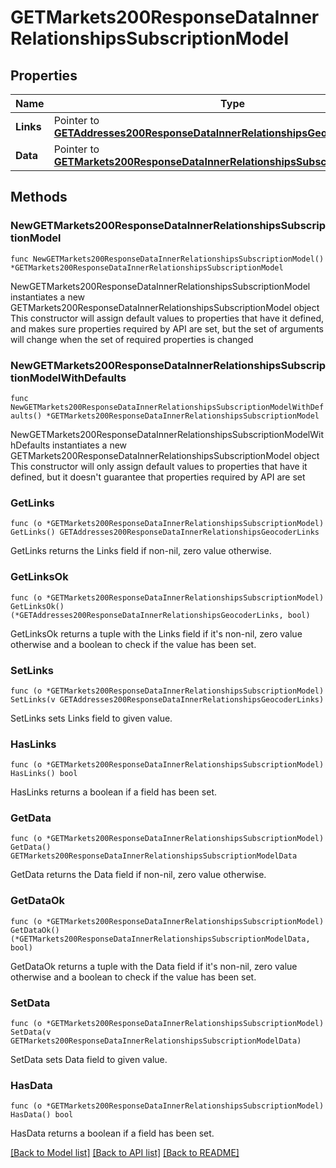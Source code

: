 # GETMarkets200ResponseDataInnerRelationshipsSubscriptionModel

## Properties

Name | Type | Description | Notes
------------ | ------------- | ------------- | -------------
**Links** | Pointer to [**GETAddresses200ResponseDataInnerRelationshipsGeocoderLinks**](GETAddresses200ResponseDataInnerRelationshipsGeocoderLinks.md) |  | [optional] 
**Data** | Pointer to [**GETMarkets200ResponseDataInnerRelationshipsSubscriptionModelData**](GETMarkets200ResponseDataInnerRelationshipsSubscriptionModelData.md) |  | [optional] 

## Methods

### NewGETMarkets200ResponseDataInnerRelationshipsSubscriptionModel

`func NewGETMarkets200ResponseDataInnerRelationshipsSubscriptionModel() *GETMarkets200ResponseDataInnerRelationshipsSubscriptionModel`

NewGETMarkets200ResponseDataInnerRelationshipsSubscriptionModel instantiates a new GETMarkets200ResponseDataInnerRelationshipsSubscriptionModel object
This constructor will assign default values to properties that have it defined,
and makes sure properties required by API are set, but the set of arguments
will change when the set of required properties is changed

### NewGETMarkets200ResponseDataInnerRelationshipsSubscriptionModelWithDefaults

`func NewGETMarkets200ResponseDataInnerRelationshipsSubscriptionModelWithDefaults() *GETMarkets200ResponseDataInnerRelationshipsSubscriptionModel`

NewGETMarkets200ResponseDataInnerRelationshipsSubscriptionModelWithDefaults instantiates a new GETMarkets200ResponseDataInnerRelationshipsSubscriptionModel object
This constructor will only assign default values to properties that have it defined,
but it doesn't guarantee that properties required by API are set

### GetLinks

`func (o *GETMarkets200ResponseDataInnerRelationshipsSubscriptionModel) GetLinks() GETAddresses200ResponseDataInnerRelationshipsGeocoderLinks`

GetLinks returns the Links field if non-nil, zero value otherwise.

### GetLinksOk

`func (o *GETMarkets200ResponseDataInnerRelationshipsSubscriptionModel) GetLinksOk() (*GETAddresses200ResponseDataInnerRelationshipsGeocoderLinks, bool)`

GetLinksOk returns a tuple with the Links field if it's non-nil, zero value otherwise
and a boolean to check if the value has been set.

### SetLinks

`func (o *GETMarkets200ResponseDataInnerRelationshipsSubscriptionModel) SetLinks(v GETAddresses200ResponseDataInnerRelationshipsGeocoderLinks)`

SetLinks sets Links field to given value.

### HasLinks

`func (o *GETMarkets200ResponseDataInnerRelationshipsSubscriptionModel) HasLinks() bool`

HasLinks returns a boolean if a field has been set.

### GetData

`func (o *GETMarkets200ResponseDataInnerRelationshipsSubscriptionModel) GetData() GETMarkets200ResponseDataInnerRelationshipsSubscriptionModelData`

GetData returns the Data field if non-nil, zero value otherwise.

### GetDataOk

`func (o *GETMarkets200ResponseDataInnerRelationshipsSubscriptionModel) GetDataOk() (*GETMarkets200ResponseDataInnerRelationshipsSubscriptionModelData, bool)`

GetDataOk returns a tuple with the Data field if it's non-nil, zero value otherwise
and a boolean to check if the value has been set.

### SetData

`func (o *GETMarkets200ResponseDataInnerRelationshipsSubscriptionModel) SetData(v GETMarkets200ResponseDataInnerRelationshipsSubscriptionModelData)`

SetData sets Data field to given value.

### HasData

`func (o *GETMarkets200ResponseDataInnerRelationshipsSubscriptionModel) HasData() bool`

HasData returns a boolean if a field has been set.


[[Back to Model list]](../README.md#documentation-for-models) [[Back to API list]](../README.md#documentation-for-api-endpoints) [[Back to README]](../README.md)


